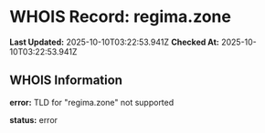 # WHOIS Record: regima.zone

**Last Updated:** 2025-10-10T03:22:53.941Z
**Checked At:** 2025-10-10T03:22:53.941Z

## WHOIS Information

**error:** TLD for "regima.zone" not supported

**status:** error

